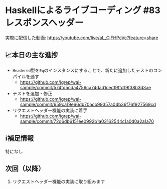 # Haskellによるライブコーディング #83 レスポンスヘッダー

実際に配信した動画: <https://youtube.com/live/aL_CiFHPcVc?feature=share>

## 📈本日の主な進捗

- `Headered`型を`Eq`のインスタンスにすることで、新たに追加したテストのコンパイルを通す
    - <https://github.com/igrep/wai-sample/commit/574fd5cda4756ca74dad1cec19ffd19f38b3d3ae>
- テストを追加・修正
    - <https://github.com/igrep/wai-sample/commit/659ca19e66db70acb99357a04b36f76f927569cd>
- リクエストヘッダー機能の実装に着手
    - <https://github.com/igrep/wai-sample/commit/72d6db6151ee0992b1a03162544c1a0d0a2a1a70>

## ℹ️補足情報

特になし

## 次回（以降）

1. リクエストヘッダー機能の実装に取り組みます
